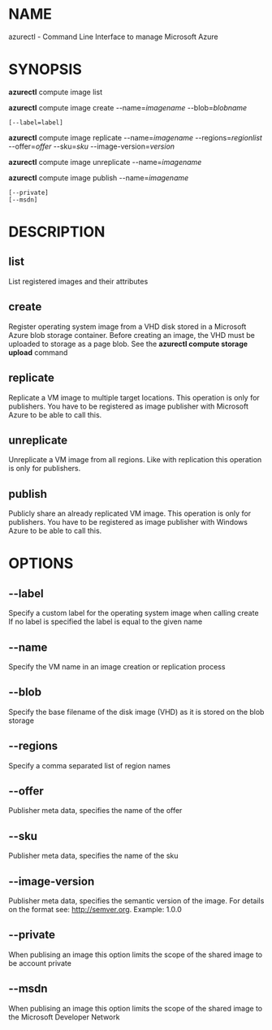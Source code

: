 # NAME

azurectl - Command Line Interface to manage Microsoft Azure

# SYNOPSIS

__azurectl__ compute image list

__azurectl__ compute image create --name=*imagename* --blob=*blobname*

    [--label=label]

__azurectl__ compute image replicate --name=*imagename* --regions=*regionlist* --offer=*offer* --sku=*sku* --image-version=*version*

__azurectl__ compute image unreplicate --name=*imagename*

__azurectl__ compute image publish --name=*imagename*

    [--private]
    [--msdn]

# DESCRIPTION

## __list__

List registered images and their attributes

## __create__

Register operating system image from a VHD disk stored in a Microsoft Azure blob storage container. Before creating an image, the VHD must be uploaded to storage as a page blob. See the __azurectl compute storage upload__ command

## __replicate__

Replicate a VM image to multiple target locations. This operation is only for publishers. You have to be registered as image publisher with Microsoft Azure to be able to call this.

## __unreplicate__

Unreplicate a VM image from all regions. Like with replication this operation is only for publishers.

## __publish__

Publicly share an already replicated VM image. This operation is only for
publishers. You have to be registered as image publisher with Windows
Azure to be able to call this.

# OPTIONS

## __--label__

Specify a custom label for the operating system image when calling create If no label is specified the label is equal to the given name

## __--name__

Specify the VM name in an image creation or replication process

## __--blob__

Specify the base filename of the disk image (VHD) as it is stored on the blob storage

## __--regions__

Specify a comma separated list of region names

## __--offer__

Publisher meta data, specifies the name of the offer

## __--sku__

Publisher meta data, specifies the name of the sku

## __--image-version__

Publisher meta data, specifies the semantic version of the image. For details on the format see: http://semver.org. Example: 1.0.0

## __--private__

When publising an image this option limits the scope of the shared image to be account private

## __--msdn__

When publising an image this option limits the scope of the shared image to the Microsoft Developer Network
